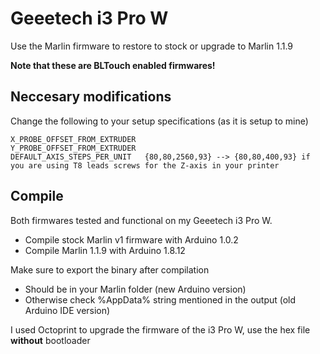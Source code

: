 # Geeetech i3 Pro W
 Use the Marlin firmware to restore to stock or upgrade to Marlin 1.1.9 
 
 **Note that these are BLTouch enabled firmwares!**
 
## Neccesary modifications
 Change the following to your setup specifications (as it is setup to mine)

	X_PROBE_OFFSET_FROM_EXTRUDER 
	Y_PROBE_OFFSET_FROM_EXTRUDER
	DEFAULT_AXIS_STEPS_PER_UNIT   {80,80,2560,93} --> {80,80,400,93} if you are using T8 leads screws for the Z-axis in your printer

## Compile
 Both firmwares tested and functional on my Geeetech i3 Pro W.
 - Compile stock Marlin v1 firmware with Arduino 1.0.2
 - Compile Marlin 1.1.9 with Arduino 1.8.12
 
 Make sure to export the binary after compilation
 - Should be in your Marlin folder (new Arduino version)
 - Otherwise check %AppData% string mentioned in the output (old Arduino IDE version)
 
 I used Octoprint to upgrade the firmware of the i3 Pro W, use the hex file **without** bootloader
 
